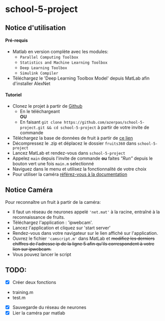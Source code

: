# school-5-project

## Notice d'utilisation 
#### Pré-requis
- Matlab en version complète avec les modules: 
    - `Parallel Computing Toolbox`
    - `Statistics and Machine Learning Toolbox`
    - `Deep Learning Toolbox`
    - `Simulink Compiler`
- Téléchargez le 'Deep Learning Toolbox Model' depuis MatLab afin d'installer AlexNet

#### Tutoriel
- Clonez le projet à partir de [Github](https://github.com/azerpas/school-5-project)
    - En le téléchargeant     
    **OU**
    - En faisant `git clone https://github.com/azerpas/school-5-project.git && cd school-5-project` à partir de votre invite de commande
- Téléchargez la base de données de fruit à partir de [ce lien](https://drive.google.com/file/d/1eK9w8Gibo9P7CcO0kwkP35zyiSZ8pcje/view?usp=sharing)
- Décompressez le .zip et déplacez le dossier `fruits360` dans `school-5-project`
- Lancez MatLab et rendez-vous dans `school-5-project`
- Appelez `main` depuis l'invite de commande **ou** faites *"Run"* depuis le bouton vert une fois `main.m` selectionné
- Naviguez dans le menu et utilisez la fonctionnalité de votre choix 
- Pour utiliser la caméra [référez-vous à la documentation](#notice-caméra)

## Notice Caméra

Pour reconnaître un fruit à partir de la caméra:    
- Il faut un réseau de neurones appelé `'net.mat'` à la racine, entraîné à la reconnaissance de fruits.
- Téléchargez l'application : 'ipwebcam'.
- Lancez l'application et cliquez sur 'start server'
- Rendez-vous dans votre navigateur sur le lien affiché sur l'application.
- Ouvrez le fichier `'camscript.m'` dans MatLab et ~~modifiez les derniers chiffres de l'adresse ip de la ligne 5 afin qu'ils correspondent à votre lien sur ipwebcam.~~
- Vous pouvez lancer le script 

## TODO: 

- [x] Créer deux fonctions      
- training.m     
- test.m     
- [x] Sauvegarde du réseau de neurones    
- [x] Lier la caméra par matlab    
